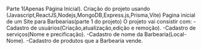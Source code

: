 Parte 1(Apenas Página Inicial).
Criação do projeto usando (Javascript,ReactJS,Nodejs,MongoDB,Express.js,Prisma,Vite)
Pagina inicial de um Site para Barbearias(parte 1 do projeto)
O projeto vai consistir com:
-Cadastro de usuários(Criação,atualização,edição e remoção).
-Cadastro de serviços(Nome e precificação).
-Cadastro de nome da Barbearia(Local-Nome).
-Cadastro de produtos que a Barbearia vende.
